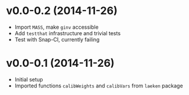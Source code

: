 v0.0-0.2 (2014-11-26)
===

- Import `MASS`, make `ginv` accessible
- Add `testthat` infrastructure and trivial tests
- Test with Snap-CI, currently failing

v0.0-0.1 (2014-11-26)
===

- Initial setup
- Imported functions `calibWeights` and `calibVars` from `laeken` package
